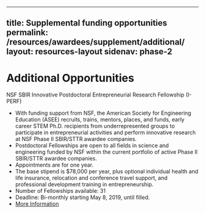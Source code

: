 ---
title: Supplemental funding opportunities
permalink: /resources/awardees/supplement/additional/
layout: resources-layout
sidenav: phase-2
--

# Additional Opportunities

NSF SBIR Innovative Postdoctoral Entrepreneurial Research Fellowship (I-PERF)

- With funding support from NSF, the American Society for Engineering Education (ASEE) recruits, trains, mentors, places, and funds, early career STEM Ph.D. recipients from underrepresented groups to participate in entrepreneurial activities and perform innovative research at NSF Phase II SBIR/STTR awardee companies.
- Postdoctoral Fellowships are open to all fields in science and engineering funded by NSF within the current portfolio of active Phase II SBIR/STTR awardee companies.
- Appointments are for one year.
- The base stipend is $78,000 per year, plus optional individual health and life insurance, relocation and conference travel support, and professional development training in entrepreneurship.
- Number of Fellowships available: 31
- Deadline: Bi-monthly starting May 8, 2019, until filled.
- [More Information](https://iperf.asee.org)
